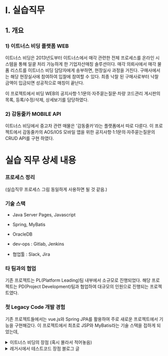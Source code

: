 # I. 실습직무
## 1. 개요
### 1) 이트너스 비딩 플랫폼 WEB
이트너스 비딩은 2013년도부터 이트너스에서 매각 관련한 전체 프로세스를 온라인 시스템을 통해 일괄 처리 가능하게 한 기업자산매칭 솔루션이다. 
매각 의뢰사에서 매각 물품 리스트를 이트너스 비딩 담당자에게 송부하면, 현장실사 과정을 거친다. 구매사에서는 해당 현장실사에 참여하여 입찰에 참여할 수 있다. 최종 낙찰 된 구매사로부터 낙찰 금액이 입금되면 성공적으로 매칭이 끝난다.

이 프로젝트에서 비딩 WEB의 공지사항·1:1문의·자주묻는질문·차량 코드관리 게시판의 목록, 등록/수정/삭제, 상세보기를 담당하였다.

### 2) 감동줄카 MOBILE API
이트너스 비딩에서 중고차 관련 매물은 '감동줄카'라는 플랫폼에서 따로 다룬다. 이 프로젝트에서 감동줄카의 AOS/IOS 모바일 앱을 위한 공지사항·1:1문의·자주묻는질문의 CRUD API를 구현 하였다.

# 실습 직무 상세 내용
### 프로세스 정리
(실습직무 프로세스 그림 동일하게 사용하면 될 것 같음.)

### 기술 스택
- Java Server Pages, Javascript
- Spring, MyBatis
- OracleDB

- dev-ops : Gitlab, Jenkins
- 협업툴 : Slack, Jira

### 타 팀과의 협업
기존 프로젝트는 PL(Platform Leading)팀 내부에서 소규모로 진행되었다. 해당 프로젝트는 PD(Project Development)팀과 협업하여 대규모의 인원으로 진행되는 프로젝트였다. 


### 첫 Legacy Code 개발 경험
기존 프로젝트들에서는 vue.js와 Spring JPA를 활용하여 주로 새로운 프로젝트에서 기능을 구현해갔다. 이 프로젝트에서 최초로 JSP와 MyBatis라는 기술 스택을 접하게 되었는데, 




<details>
<summary>이트너스 비딩의 장점 (혹시 몰라서 적어놓음)</summary>

이트너스 업체 소싱부터 회계 처리까지 전체 매각 프로세스에 대해 이트너스 비딩 담당자가 관리, 감독하여 이용 업체에게 업무 편의를 제공한다. 또한 엄격한 관리로 부정행위를 차단하기 때문에 보다 공정하게 매각·입찰 프로세스를 진행할 수 있다.  
<!-- summary 아래 한칸 공백 두어야함 -->
</details>

<details>
<summary>레거시에서 테스트코드 장점 블로그 글</summary>

왜 테스트 코드를 작성하는게 더 빨라요?  
테스트 코드를 작성하면 절대적인 코드 양이 늘어난다.
그만큼 시간을 써야한다고 느끼는 것이다.
하지만 조금만 경험을 돌이켜보면 그렇지 않다.

테스트 코드가 없을 때
코드가 올바르게 작동하는지 확인하려면 print나 log(혹은 그런 비슷한 행위)를 하며 확인을 해야 할 것이다.
매번 코드를 실행시켜야 하고, 해당 지점까지 가서 확인해야 한다.
경우에 따라서는 실행 후에 확인 해야 하는 지점에 도달할 때 까지 몇번의 클릭과 몇번의 타이핑이 매번 들어가야 하는 일도 생긴다.

테스트 코드가 있을 때
코드가 올바르게 작동하는지 곧장 피드백을 받을 수 있다.
문제가 생긴다면 테스트 코드가 해당 지점으로 네비게이션 역할을 해주기에 문제 지점도 빠르게 찾을 수 있다.

왜 이렇게 짰습니까? 미쳤습니까 휴먼

테스트의 작성은 개발자가 함수나 메서드를 작고 간단하게 만들도록 유도한다.
유지보수 하기 쉽게 작성 될 확률이 높아지는 것이다.

그리고, 테스트 코드는 일종의 인수인계 문서이며 소통 수단이다.

단기적으로는 빠른 피드백으로 코드의 이상유무를 빠르게 확인이 가능하고,
장기적으로는 유지보수가 가능하고 알아볼 수 있는 코드가 되어서 시간을 절약해준다.

<!-- summary 아래 한칸 공백 두어야함 -->
</details>